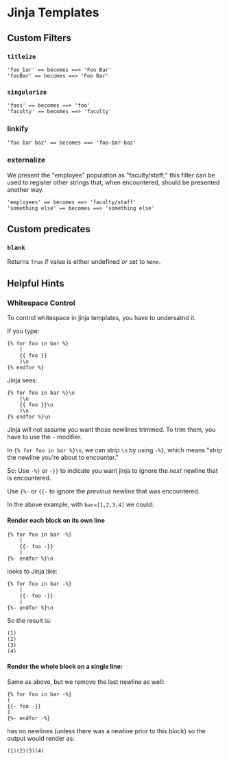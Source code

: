 # Jinja Templates

## Custom Filters

### `titleize`

```
'foo_bar' == becomes ==> 'Foo Bar'
'fooBar' == becomes ==> 'Foo Bar'
```

### `singularize`

```
'foos' == becomes ==> 'foo'
'faculty' == becomes ==> 'faculty'
```

### linkify

```
'foo bar baz' == becomes ==> 'foo-bar-baz'
```

### externalize

We present the "employee" population as "faculty/staff;" this filter
can be used to register other strings that, when encountered, should be 
presented another way.

```
'employees' == becomes ==> 'faculty/staff'
'something else' == becomes ==> 'something else'
```

## Custom predicates

### `blank`

Returns `True` if value is either undefined _or_ set to `None`.



## Helpful Hints

### Whitespace Control

To control whitespace in jinja templates, you have to undersatnd it. 

If you type:

```
{% for foo in bar %}
    (
    {{ foo }}
    )\n
{% endfor %}
```

Jinja sees:

```
{% for foo in bar %}\n
    (\n
    {{ foo }}\n
    )\n
{% endfor %}\n
```

Jinja will not assume you want those newlines trimmed. 
To trim them, you have to use the `-` modifier.

In `{% for foo in bar %}\n`, we can strip `\n` by using `-%}`, which means 
"strip the newline you're about to encounter." 

So: Use `-%}` or `-}}` to indicate you want jinja to ignore the _next_
newline that is encountered.

Use `{%-` or `{{-` to ignore the _previous_ newline that was encountered.

In the above example, with `bar=[1,2,3,4]` we could:

#### Render each block on its own line

```
{% for foo in bar -%}
    (
    {{- foo -}}
    )
{%- endfor %}\n
```

looks to Jinja like:


```
{% for foo in bar -%}
    (
    {{- foo -}}
    )
{%- endfor %}\n
```

So the result is:

```
(1)
(2)
(3)
(4)
```

#### Render the whole block on a single line:

Same as above, but we remove the last newline as well:

```
{% for foo in bar -%}
(
{{- foo -}}
)
{%- endfor -%}
```

has no newlines (unless there was a newline prior to this block) 
so the output would render as:

```
(1)(2)(3)(4)
```
